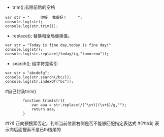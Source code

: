 - trim();去除前后的空格
```
var str = "     你好  我很好！     ";
console.log(str);
console.log(str.trim());
```

- replace(); 替换和全局替换值。
```
var str = "Today is fine day,today is fine day!"
console.log(str);
console.log(str.replace(/today/ig,"tomorrow"));
```


- search();  给字符差索引
```
var str = "abcdefg";
console.log(str.search(/bc/));
console.log(str.indexOf("bc"));
```


#自己封装trim()
```
        function trim(str){
            var aaa = str.replace(/(^\s+)|(\s+$)/g,"");
            return aaa;
        }
```


#(?!) 正向预搜索否定，判断当前位置右侧是否不能够匹配指定表达式
#(?!th$) 表示向后面搜索不是已th结尾的